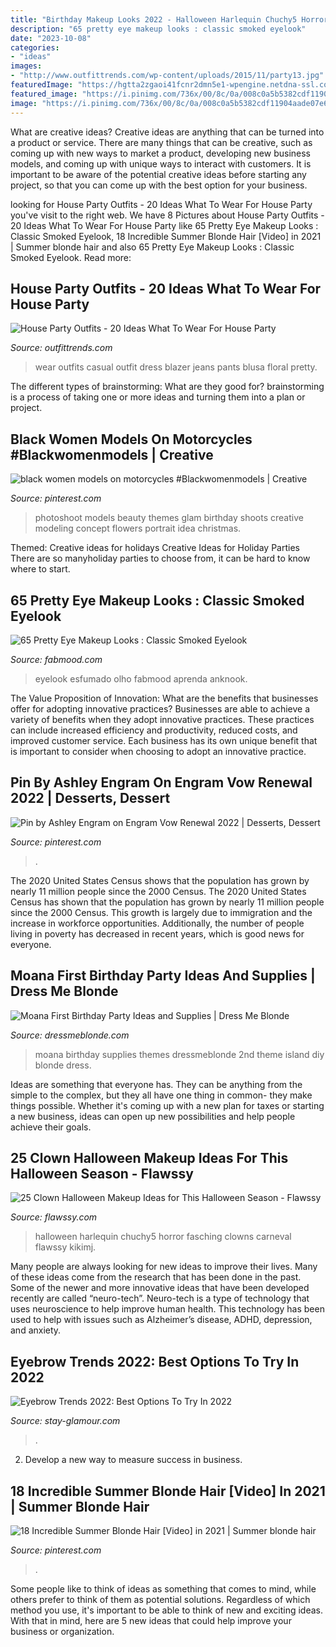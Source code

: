 ```yaml
---
title: "Birthday Makeup Looks 2022 - Halloween Harlequin Chuchy5 Horror Fasching Clowns Carneval Flawssy Kikimj"
description: "65 pretty eye makeup looks : classic smoked eyelook"
date: "2023-10-08"
categories:
- "ideas"
images:
- "http://www.outfittrends.com/wp-content/uploads/2015/11/party13.jpg"
featuredImage: "https://hgtta2zgaoi41fcnr2dmn5e1-wpengine.netdna-ssl.com/wp-content/uploads/2019/07/IMG_0787-1440x2160.jpg"
featured_image: "https://i.pinimg.com/736x/00/8c/0a/008c0a5b5382cdf11904aade07e6a3cd.jpg"
image: "https://i.pinimg.com/736x/00/8c/0a/008c0a5b5382cdf11904aade07e6a3cd.jpg"
---
```



What are creative ideas?
Creative ideas are anything that can be turned into a product or service. There are many things that can be creative, such as coming up with new ways to market a product, developing new business models, and coming up with unique ways to interact with customers. It is important to be aware of the potential creative ideas before starting any project, so that you can come up with the best option for your business.

	

		
looking for House Party Outfits - 20 Ideas What To Wear For House Party you've visit to the right web. We have 8 Pictures about House Party Outfits - 20 Ideas What To Wear For House Party like 65 Pretty Eye Makeup Looks : Classic Smoked Eyelook, 18 Incredible Summer Blonde Hair [Video] in 2021 | Summer blonde hair and also 65 Pretty Eye Makeup Looks : Classic Smoked Eyelook. Read more:
		
    
## House Party Outfits - 20 Ideas What To Wear For House Party

<img loading=lazy src="http://www.outfittrends.com/wp-content/uploads/2015/11/party13.jpg" onerror="this.onerror=null;this.src='https://tse3.mm.bing.net/th?id=OIP.4HoFwgVy5RsfMiAI3rT7kAHaLo&amp;pid=15.1';" alt="House Party Outfits - 20 Ideas What To Wear For House Party">

_Source: outfittrends.com_

>wear outfits casual outfit dress blazer jeans pants blusa floral pretty. 

	

The different types of brainstorming: What are they good for?
brainstorming is a process of taking one or more ideas and turning them into a plan or project.

    
## Black Women Models On Motorcycles #Blackwomenmodels | Creative

<img loading=lazy src="https://i.pinimg.com/736x/f9/03/05/f903050977b27362b6858b62489a6d3c.jpg" onerror="this.onerror=null;this.src='https://tse3.mm.bing.net/th?id=OIP.fdvRBEtJ6DVIec68UncJTgHaKO&amp;pid=15.1';" alt="black women models on motorcycles #Blackwomenmodels | Creative">

_Source: pinterest.com_

>photoshoot models beauty themes glam birthday shoots creative modeling concept flowers portrait idea christmas. 

	

Themed: Creative ideas for holidays
Creative Ideas for Holiday Parties
There are so manyholiday parties to choose from, it can be hard to know where to start.

    
## 65 Pretty Eye Makeup Looks : Classic Smoked Eyelook

<img loading=lazy src="https://www.fabmood.com/inspiration/wp-content/uploads/2020/11/eye-makeup-looks.jpg" onerror="this.onerror=null;this.src='https://tse1.mm.bing.net/th?id=OIP.I0dcGsW1v7dW1EUzFWRPWQHaK_&amp;pid=15.1';" alt="65 Pretty Eye Makeup Looks : Classic Smoked Eyelook">

_Source: fabmood.com_

>eyelook esfumado olho fabmood aprenda anknook. 

	

The Value Proposition of Innovation: What are the benefits that businesses offer for adopting innovative practices?
Businesses are able to achieve a variety of benefits when they adopt innovative practices. These practices can include increased efficiency and productivity, reduced costs, and improved customer service. Each business has its own unique benefit that is important to consider when choosing to adopt an innovative practice.

    
## Pin By Ashley Engram On Engram Vow Renewal 2022 | Desserts, Dessert

<img loading=lazy src="https://i.pinimg.com/736x/9e/bc/ee/9ebcee513e355589f54377239ec42e5d.jpg" onerror="this.onerror=null;this.src='https://tse3.mm.bing.net/th?id=OIP.lSK2rYXhQJFlgauIQi0F9AHaNK&amp;pid=15.1';" alt="Pin by Ashley Engram on Engram Vow Renewal 2022 | Desserts, Dessert">

_Source: pinterest.com_

>. 

	

The 2020 United States Census shows that the population has grown by nearly 11 million people since the 2000 Census.
The 2020 United States Census has shown that the population has grown by nearly 11 million people since the 2000 Census. This growth is largely due to immigration and the increase in workforce opportunities. Additionally, the number of people living in poverty has decreased in recent years, which is good news for everyone.

    
## Moana First Birthday Party Ideas And Supplies | Dress Me Blonde

<img loading=lazy src="https://hgtta2zgaoi41fcnr2dmn5e1-wpengine.netdna-ssl.com/wp-content/uploads/2019/07/IMG_0787-1440x2160.jpg" onerror="this.onerror=null;this.src='https://tse1.mm.bing.net/th?id=OIP.CqIEbT9aXUU1r7I8HMeFTwHaLH&amp;pid=15.1';" alt="Moana First Birthday Party Ideas and Supplies | Dress Me Blonde">

_Source: dressmeblonde.com_

>moana birthday supplies themes dressmeblonde 2nd theme island diy blonde dress. 

	

Ideas are something that everyone has. They can be anything from the simple to the complex, but they all have one thing in common- they make things possible. Whether it's coming up with a new plan for taxes or starting a new business, ideas can open up new possibilities and help people achieve their goals.

    
## 25 Clown Halloween Makeup Ideas For This Halloween Season - Flawssy

<img loading=lazy src="http://www.flawssy.com/wp-content/uploads/2016/05/Harlequin-Clown-Halloween-Makeup.jpg" onerror="this.onerror=null;this.src='https://tse1.mm.bing.net/th?id=OIP.0ZB_24wmonrKqA7AYYCh_gHaKT&amp;pid=15.1';" alt="25 Clown Halloween Makeup Ideas for This Halloween Season - Flawssy">

_Source: flawssy.com_

>halloween harlequin chuchy5 horror fasching clowns carneval flawssy kikimj. 

	

Many people are always looking for new ideas to improve their lives. Many of these ideas come from the research that has been done in the past. Some of the newer and more innovative ideas that have been developed recently are called “neuro-tech”. Neuro-tech is a type of technology that uses neuroscience to help improve human health. This technology has been used to help with issues such as Alzheimer’s disease, ADHD, depression, and anxiety.

    
## Eyebrow Trends 2022: Best Options To Try In 2022

<img loading=lazy src="https://stay-glamour.com/wp-content/uploads/2018/01/eyebrow-trends-2018-wide-eyebrows-eyebrow-trends-2018-768x330.jpg" onerror="this.onerror=null;this.src='https://tse4.mm.bing.net/th?id=OIP.yk7OSQFKNifktz0EUjIVtQHaDL&amp;pid=15.1';" alt="Eyebrow Trends 2022: Best Options To Try In 2022">

_Source: stay-glamour.com_

>. 

	

2. Develop a new way to measure success in business.

    
## 18 Incredible Summer Blonde Hair [Video] In 2021 | Summer Blonde Hair

<img loading=lazy src="https://i.pinimg.com/736x/00/8c/0a/008c0a5b5382cdf11904aade07e6a3cd.jpg" onerror="this.onerror=null;this.src='https://tse3.mm.bing.net/th?id=OIP.DTk8ZAs54VGlkjGyyK-qYAHaLG&amp;pid=15.1';" alt="18 Incredible Summer Blonde Hair [Video] in 2021 | Summer blonde hair">

_Source: pinterest.com_

>. 

	

Some people like to think of ideas as something that comes to mind, while others prefer to think of them as potential solutions. Regardless of which method you use, it's important to be able to think of new and exciting ideas. With that in mind, here are 5 new ideas that could help improve your business or organization.

